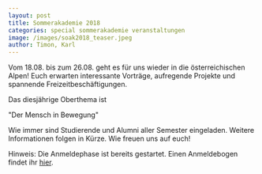 ```yaml
---
layout: post
title: Sommerakademie 2018
categories: special sommerakademie veranstaltungen
image: /images/soak2018_teaser.jpeg
author: Timon, Karl
---
```


Vom 18.08. bis zum 26.08. geht es für uns wieder in die österreichischen Alpen!
Euch erwarten interessante Vorträge, aufregende Projekte und spannende Freizeitbeschäftigungen. 

Das diesjährige Oberthema ist

"Der Mensch in Bewegung"

Wie immer sind Studierende und Alumni aller Semester eingeladen. Weitere Informationen folgen in Kürze.
Wie freuen uns auf euch!

Hinweis: Die Anmeldephase ist bereits gestartet. Einen Anmeldebogen findet ihr [hier](/dokumente/soak18_anmeldung.pdf).
